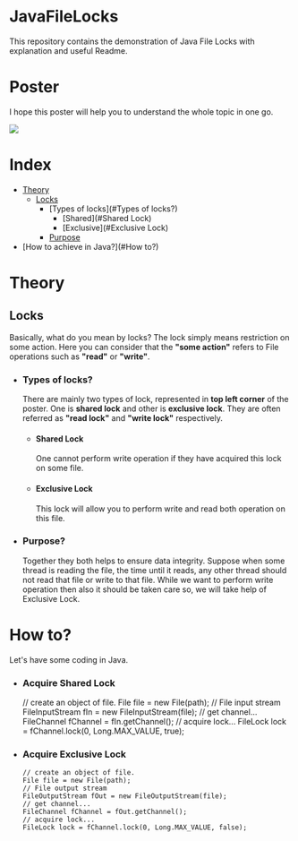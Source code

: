 # JavaFileLocks
This repository contains the demonstration of Java File Locks with explanation and useful Readme.

# Poster
I hope this poster will help you to understand the whole topic in one go.

![](C:\Users\HENIL\Downloads\Locks.jpg)

# Index
- [Theory](#Theory)
  - [Locks](#Locks)
    - [Types of locks](#Types of locks?)
      - [Shared](#Shared Lock)
      - [Exclusive](#Exclusive Lock)
    - [Purpose](#Purpose?)
- [How to achieve in Java?](#How to?)

Theory
======

## Locks
Basically, what do you mean by locks? The lock simply means restriction on some action. Here you can consider that the
  **"some action"** refers to File operations such as **"read"** or **"write"**.
  - ### Types of locks?
    There are mainly two types of lock, represented in **top left corner** of the poster. One is **shared lock** and other
    is **exclusive lock**. They are often referred as **"read lock"** and **"write lock"** respectively.
    - #### Shared Lock
        One cannot perform write operation if they have acquired this lock on some file.
    - #### Exclusive Lock
        This lock will allow you to perform write and read both operation on this file.
  
  - ### Purpose?
    Together they both helps to ensure data integrity. Suppose when some thread is reading the file, the time until it
    reads, any other thread should not read that file or write to that file. While we want to perform write operation then also
    it should be taken care so, we will take help of Exclusive Lock.

# How to?
 Let's have some coding in Java.

- ### Acquire Shared Lock

    
    // create an object of file.
    File file = new File(path);
    // File input stream
    FileInputStream fIn = new FileInputStream(file);
    // get channel...
    FileChannel fChannel = fIn.getChannel();
    // acquire lock...
    FileLock lock = fChannel.lock(0, Long.MAX_VALUE, true);

- ### Acquire Exclusive Lock

    
      // create an object of file.
      File file = new File(path);
      // File output stream
      FileOutputStream fOut = new FileOutputStream(file);
      // get channel...
      FileChannel fChannel = fOut.getChannel();
      // acquire lock...
      FileLock lock = fChannel.lock(0, Long.MAX_VALUE, false);
    
    
        